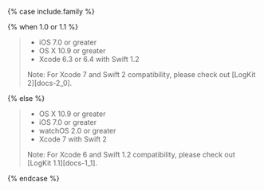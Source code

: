 {% case include.family %}

{% when 1.0 or 1.1 %}


> * iOS 7.0 or greater
> * OS X 10.9 or greater
> * Xcode 6.3 or 6.4 with Swift 1.2
>
> Note: For Xcode 7 and Swift 2 compatibility, please check out [LogKit 2][docs-2_0].


{% else %}


> * OS X 10.9 or greater
> * iOS 7.0 or greater
> * watchOS 2.0 or greater
> * Xcode 7 with Swift 2
>
> Note: For Xcode 6 and Swift 1.2 compatibility, please check out [LogKit 1.1][docs-1_1].


{% endcase %}
